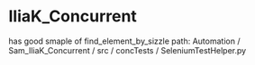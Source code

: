 IliaK_Concurrent
================

has good smaple of find_element_by_sizzle
path: Automation / Sam_IliaK_Concurrent / src / concTests / SeleniumTestHelper.py 
